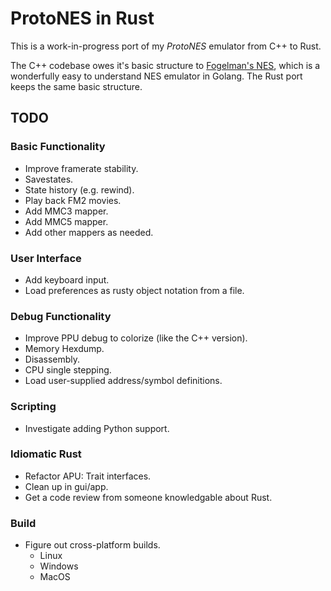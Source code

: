 # ProtoNES in Rust

This is a work-in-progress port of my *ProtoNES* emulator from C++ to Rust.

The C++ codebase owes it's basic structure to
[Fogelman's NES](https://github.com/fogleman/nes), which is a wonderfully
easy to understand NES emulator in Golang.  The Rust port keeps the same
basic structure.

## TODO

### Basic Functionality

- Improve framerate stability.
- Savestates.
- State history (e.g. rewind).
- Play back FM2 movies.
- Add MMC3 mapper.
- Add MMC5 mapper.
- Add other mappers as needed.

### User Interface

- Add keyboard input.
- Load preferences as rusty object notation from a file.

### Debug Functionality

- Improve PPU debug to colorize (like the C++ version).
- Memory Hexdump.
- Disassembly.
- CPU single stepping.
- Load user-supplied address/symbol definitions.

### Scripting

- Investigate adding Python support.

### Idiomatic Rust

- Refactor APU: Trait interfaces.
- Clean up in gui/app.
- Get a code review from someone knowledgable about Rust.

### Build

- Figure out cross-platform builds.
  - Linux
  - Windows
  - MacOS
